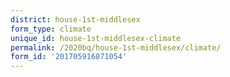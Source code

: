 ```yaml
---
district: house-1st-middlesex
form_type: climate
unique_id: house-1st-middlesex-climate
permalink: /2020bq/house-1st-middlesex/climate/
form_id: '201705916871054'
---
```

